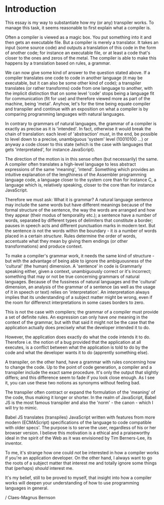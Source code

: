 # Introduction

This essay is my way to substantiate how my (or any) transpiler works. To manage
this task, it seems reasonable to first explain what a compiler is.

Often a compiler is viewed as a magic box. You put something into it and 
then gets an executable file. But a compiler is merely a translator. It takes 
an input (some source code) and outputs a translation of this code in the 
form of another code; for instance an executable file, or at least a code 
that's closer to the ones and zeros of the metal. The compiler is able
to make this happens by a translation based on rules, a grammar. 

We can now give some kind of answer to the question stated above. If a compiler
translates one code to code in another language (it may be executable, but
it can also be some other kind of code); a transpiler translates (or rather
transforms) code from one language to another, with the implicit distinction that
on some level 'code' stops being a language fit for communication (fit for use) and 
therefore viewed more as part of the machine, being 'metal'. Anyhow, let's for the 
time being equate compiler and transpiler and continue with an exposition on what 
a compiler is by comparing programming languages with natural languages.

In contrary to grammars of natural languages, the grammar of a compiler
is exactly as precise as it is 'intended'. In fact, otherwise it would
break the chain of translation: each level of 'abstraction' must, in
the end, be possible to level down to a precise, unambiguous 'system'
level (10010100 ...) or anyway a code closer to this state (which is the case
with languages that gets 'interpretated', for instance JavaScript).

The direction of the motion is in this sense often (but necessarily) the same. 
A compiler often translates a high-level language to less abstract expressions of the
same 'meaning', 'intend'. Something which provides an intuitive explanation
of the lengthiness of the Assembler programming language code, a language closer 
to the system core than for instance C, a language which is, relatively 
speaking, closer to the core than for instance JavaScript.

Therefore we must ask: What it is grammar? A natural language sentence may 
include the same words but have different meanings because of the formal structure 
of the sentence, the way the words are arranged and how they appear (their 
modus of temporality etc.); a sentence have a number of words, separated 
by different types of delimiters that constitute a border; pauses in speech 
acts and different punctuation marks in modern text. But the sentence
*is* not the words within the boundary - it *is* a number of words placed
in a certain *structure*. Rules determine the order of words,
accentuate what they mean by giving them endings (or other transformations)
and produce context. 

To make a compiler's grammar work, it needs the same kind of structure - but 
with the advantage of being able to ignore the ambiguousness of the 'cultural' 
(the human) dimension. A 'sentence' in code is Grammarly speaking either, 
given a context, unambiguously correct or it's incorrect; something 
that may or not be true concerning grammars of natural languages. Because of
the fussiness of natural languages and the 'cultural' dimension, an analysis
of the grammar of a sentence (as well as the usage of it in speech or text) 
relies on 'interpretation'. An interpretation always implies that its understanding 
of a subject matter might be wrong, even if the room for differenct interpretations 
in some cases borders to zero.

This is not the case with compilers; the grammar of a compiler must provide a 
set of definite rules. An expression can only have *one* meaning in the context 
of the grammar, but with that said it might not be the case that the application 
actually does precisely what the developer intended it to do.

However, the application does exactly do what the code intends it to do. 
Therefore i.e. the notion of a bug provided that the application at all 
executes, is a conflict between what the application is told to do by the code
and what the developer wants it to do (apprently something else).

A transpiler, on the other hand, have a grammar with rules concerning how to change 
the code. Up to the point of code generation, a compiler and a transpiler include 
the exact same procedure. It's only the output that slightly differs; and this difference
seem to fade if you look close enough. As I see it, you can use these two notions
as synonyms without feeling bad.

The transpiler often contract or expand the formulation of the 'meaning' of the 
code, thus making it longer or shorter. In the realm of JavaScript, Babel JS is the
most famous transpiler and also the 'norm' - the canon - which I will try to mimic. 

Babel JS translates (transpiles) JavaScript written with features from more modern
(ECMAScript) specifications of the language to code compatible with older specs'. 
The purpose is to serve the user, regardless of his or her browser version. I believe 
this motivation is a ethical and a praiseworthy ideal in the spirit of the Web as 
it was envisioned by Tim Berners-Lee, its inventor.

To me, it's strange how one could *not* be interested in how a compiler works 
if you're an application developer. On the other hand, I always want to go
the roots of a subject matter that interest me and totally ignore some things
that (perhaps) *should* interest me. 

It's my belief, still to be proved to myself, that insight into how
a compiler works will deepen your understanding of how to use programming languages in general. 


/ Claes-Magnus Bernson



